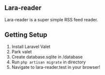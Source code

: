 ## Lara-reader

Lara-reader is a super simple RSS feed reader.

## Getting Setup

1. Install Laravel Valet
2. Park valet
3. Create database.sqlite in /database
4. Run `php artisan migrate` in directory
5. Navigate to lara-reader.test in your browser!

